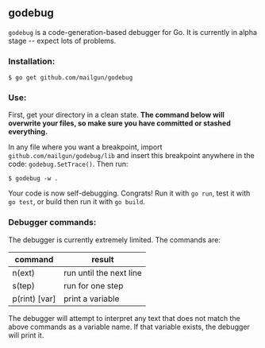 godebug
-------

`godebug` is a code-generation-based debugger for Go. It is currently in alpha stage -- expect lots of problems.

### Installation:

    $ go get github.com/mailgun/godebug


### Use:

First, get your directory in a clean state. **The command below will overwrite your files, so make sure you have committed or stashed everything.**

In any file where you want a breakpoint, import `github.com/mailgun/godebug/lib` and insert this breakpoint anywhere in the code: `godebug.SetTrace()`. Then run:

    $ godebug -w .

Your code is now self-debugging. Congrats! Run it with `go run`, test it with `go test`, or build then run it with `go build`.


### Debugger commands:

The debugger is currently extremely limited. The commands are:

command       | result
--------------|------------------------
n(ext)        | run until the next line
s(tep)        | run for one step
p(rint) [var] | print a variable

The debugger will attempt to interpret any text that does not match the above commands as a variable name. If that variable exists, the debugger will print it.
